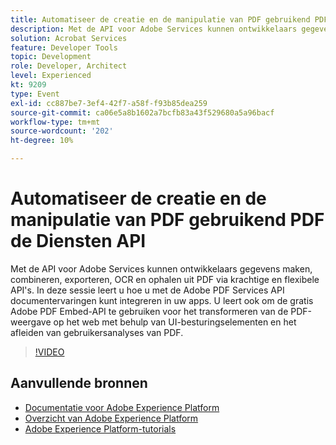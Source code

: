 ```yaml
---
title: Automatiseer de creatie en de manipulatie van PDF gebruikend PDF de Diensten API
description: Met de API voor Adobe Services kunnen ontwikkelaars gegevens maken, combineren, exporteren, OCR en ophalen uit PDF via krachtige en flexibele API's. In deze sessie leert u hoe u met de Adobe PDF Services API documentervaringen kunt integreren in uw apps. U leert ook om de gratis Adobe PDF Embed-API te gebruiken voor het transformeren van de PDF-weergave op het web met behulp van UI-besturingselementen en het afleiden van gebruikersanalyses van PDF.
solution: Acrobat Services
feature: Developer Tools
topic: Development
role: Developer, Architect
level: Experienced
kt: 9209
type: Event
exl-id: cc887be7-3ef4-42f7-a58f-f93b85dea259
source-git-commit: ca06e5a8b1602a7bcfb83a43f529680a5a96bacf
workflow-type: tm+mt
source-wordcount: '202'
ht-degree: 10%

---
```


# Automatiseer de creatie en de manipulatie van PDF gebruikend PDF de Diensten API

Met de API voor Adobe Services kunnen ontwikkelaars gegevens maken, combineren, exporteren, OCR en ophalen uit PDF via krachtige en flexibele API&#39;s. In deze sessie leert u hoe u met de Adobe PDF Services API documentervaringen kunt integreren in uw apps. U leert ook om de gratis Adobe PDF Embed-API te gebruiken voor het transformeren van de PDF-weergave op het web met behulp van UI-besturingselementen en het afleiden van gebruikersanalyses van PDF.

>[!VIDEO](https://video.tv.adobe.com/v/338039/?quality=12&learn=on&hidetitle=true)

## Aanvullende bronnen

- [Documentatie voor Adobe Experience Platform](https://experienceleague.adobe.com/docs/experience-platform.html)
- [Overzicht van Adobe Experience Platform](https://experienceleague.adobe.com/docs/experience-platform/landing/home.html)
- [Adobe Experience Platform-tutorials](https://experienceleague.adobe.com/docs/platform-learn/tutorials/overview.html?lang=nl)
